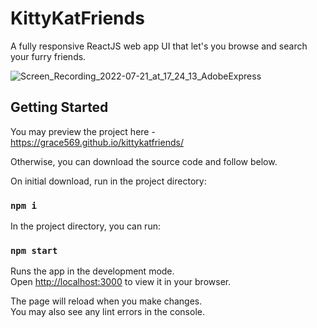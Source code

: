 # KittyKatFriends 
A fully responsive ReactJS web app UI that let's you browse and search your furry friends. 

![Screen_Recording_2022-07-21_at_17_24_13_AdobeExpress](https://user-images.githubusercontent.com/60521308/180337577-1c74f1d4-14da-47a9-a8bc-dd84154a6612.gif)


## Getting Started

You may preview the project here - https://grace569.github.io/kittykatfriends/

Otherwise, you can download the source code and follow below. 

On initial download, run in the project directory: 

### `npm i` 

In the project directory, you can run:

### `npm start`

Runs the app in the development mode.\
Open [http://localhost:3000](http://localhost:3000) to view it in your browser.

The page will reload when you make changes.\
You may also see any lint errors in the console.
